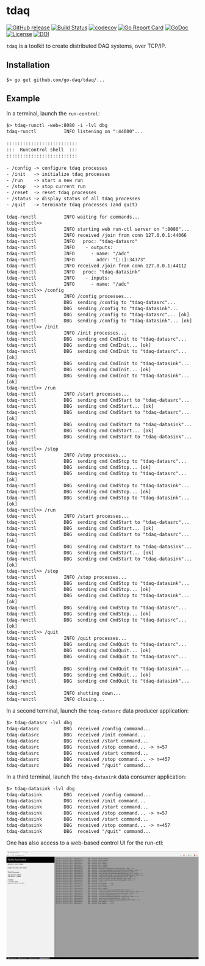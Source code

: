 # tdaq

[![GitHub release](https://img.shields.io/github/release/go-daq/tdaq.svg)](https://github.com/go-daq/tdaq/releases)
[![Build Status](https://travis-ci.org/go-daq/tdaq.svg?branch=master)](https://travis-ci.org/go-daq/tdaq)
[![codecov](https://codecov.io/gh/go-daq/tdaq/branch/master/graph/badge.svg)](https://codecov.io/gh/go-daq/tdaq)
[![Go Report Card](https://goreportcard.com/badge/github.com/go-daq/tdaq)](https://goreportcard.com/report/github.com/go-daq/tdaq)
[![GoDoc](https://godoc.org/github.com/go-daq/tdaq?status.svg)](https://godoc.org/github.com/go-daq/tdaq)
[![License](https://img.shields.io/badge/License-BSD--3-blue.svg)](https://github.com/go-daq/tdaq/license)
[![DOI](https://zenodo.org/badge/206621458.svg)](https://zenodo.org/badge/latestdoi/206621458)


`tdaq` is a toolkit to create distributed DAQ systems, over TCP/IP.

## Installation

```
$> go get github.com/go-daq/tdaq/...
```

## Example

In a terminal, launch the `run-control`:

```
$> tdaq-runctl -web=:8080 -i -lvl dbg
tdaq-runctl          INFO listening on ":44000"...

::::::::::::::::::::::::::
:::  RunControl shell  :::
::::::::::::::::::::::::::

- /config -> configure tdaq processes
- /init   -> initialize tdaq processes
- /run    -> start a new run
- /stop   -> stop current run
- /reset  -> reset tdaq processes
- /status -> display status of all tdaq processes
- /quit   -> terminate tdaq processes (and quit)

tdaq-runctl          INFO waiting for commands...
tdaq-runctl>>
tdaq-runctl          INFO starting web run-ctl server on ":8080"...
tdaq-runctl          INFO received /join from conn 127.0.0.1:44066
tdaq-runctl          INFO   proc: "tdaq-datasrc"
tdaq-runctl          INFO    - outputs:
tdaq-runctl          INFO      - name: "/adc"
tdaq-runctl          INFO        addr: "[::]:34373"
tdaq-runctl          INFO received /join from conn 127.0.0.1:44112
tdaq-runctl          INFO   proc: "tdaq-datasink"
tdaq-runctl          INFO    - inputs:
tdaq-runctl          INFO      - name: "/adc"
tdaq-runctl>> /config
tdaq-runctl          INFO /config processes...
tdaq-runctl          DBG  sending /config to "tdaq-datasrc"...
tdaq-runctl          DBG  sending /config to "tdaq-datasink"...
tdaq-runctl          DBG  sending /config to "tdaq-datasrc"... [ok]
tdaq-runctl          DBG  sending /config to "tdaq-datasink"... [ok]
tdaq-runctl>> /init
tdaq-runctl          INFO /init processes...
tdaq-runctl          DBG  sending cmd CmdInit to "tdaq-datasrc"...
tdaq-runctl          DBG  sending cmd CmdInit... [ok]
tdaq-runctl          DBG  sending cmd CmdInit to "tdaq-datasrc"... [ok]
tdaq-runctl          DBG  sending cmd CmdInit to "tdaq-datasink"...
tdaq-runctl          DBG  sending cmd CmdInit... [ok]
tdaq-runctl          DBG  sending cmd CmdInit to "tdaq-datasink"... [ok]
tdaq-runctl>> /run
tdaq-runctl          INFO /start processes...
tdaq-runctl          DBG  sending cmd CmdStart to "tdaq-datasrc"...
tdaq-runctl          DBG  sending cmd CmdStart... [ok]
tdaq-runctl          DBG  sending cmd CmdStart to "tdaq-datasrc"... [ok]
tdaq-runctl          DBG  sending cmd CmdStart to "tdaq-datasink"...
tdaq-runctl          DBG  sending cmd CmdStart... [ok]
tdaq-runctl          DBG  sending cmd CmdStart to "tdaq-datasink"... [ok]
tdaq-runctl>> /stop
tdaq-runctl          INFO /stop processes...
tdaq-runctl          DBG  sending cmd CmdStop to "tdaq-datasrc"...
tdaq-runctl          DBG  sending cmd CmdStop... [ok]
tdaq-runctl          DBG  sending cmd CmdStop to "tdaq-datasrc"... [ok]
tdaq-runctl          DBG  sending cmd CmdStop to "tdaq-datasink"...
tdaq-runctl          DBG  sending cmd CmdStop... [ok]
tdaq-runctl          DBG  sending cmd CmdStop to "tdaq-datasink"... [ok]
tdaq-runctl>> /run
tdaq-runctl          INFO /start processes...
tdaq-runctl          DBG  sending cmd CmdStart to "tdaq-datasrc"...
tdaq-runctl          DBG  sending cmd CmdStart... [ok]
tdaq-runctl          DBG  sending cmd CmdStart to "tdaq-datasrc"... [ok]
tdaq-runctl          DBG  sending cmd CmdStart to "tdaq-datasink"...
tdaq-runctl          DBG  sending cmd CmdStart... [ok]
tdaq-runctl          DBG  sending cmd CmdStart to "tdaq-datasink"... [ok]
tdaq-runctl>> /stop
tdaq-runctl          INFO /stop processes...
tdaq-runctl          DBG  sending cmd CmdStop to "tdaq-datasink"...
tdaq-runctl          DBG  sending cmd CmdStop... [ok]
tdaq-runctl          DBG  sending cmd CmdStop to "tdaq-datasink"... [ok]
tdaq-runctl          DBG  sending cmd CmdStop to "tdaq-datasrc"...
tdaq-runctl          DBG  sending cmd CmdStop... [ok]
tdaq-runctl          DBG  sending cmd CmdStop to "tdaq-datasrc"... [ok]
tdaq-runctl>> /quit
tdaq-runctl          INFO /quit processes...
tdaq-runctl          DBG  sending cmd CmdQuit to "tdaq-datasrc"...
tdaq-runctl          DBG  sending cmd CmdQuit... [ok]
tdaq-runctl          DBG  sending cmd CmdQuit to "tdaq-datasrc"... [ok]
tdaq-runctl          DBG  sending cmd CmdQuit to "tdaq-datasink"...
tdaq-runctl          DBG  sending cmd CmdQuit... [ok]
tdaq-runctl          DBG  sending cmd CmdQuit to "tdaq-datasink"... [ok]
tdaq-runctl          INFO shutting down...
tdaq-runctl          INFO closing...
```

In a second terminal, launch the `tdaq-datasrc` data producer application:

```
$> tdaq-datasrc -lvl dbg
tdaq-datasrc         DBG  received /config command...
tdaq-datasrc         DBG  received /init command...
tdaq-datasrc         DBG  received /start command...
tdaq-datasrc         DBG  received /stop command... -> n=57
tdaq-datasrc         DBG  received /start command...
tdaq-datasrc         DBG  received /stop command... -> n=457
tdaq-datasrc         DBG  received "/quit" command...
```

In a third terminal, launch the `tdaq-datasink` data consumer application:

```
$> tdaq-datasink -lvl dbg
tdaq-datasink        DBG  received /config command...
tdaq-datasink        DBG  received /init command...
tdaq-datasink        DBG  received /start command...
tdaq-datasink        DBG  received /stop command... -> n=57
tdaq-datasink        DBG  received /start command...
tdaq-datasink        DBG  received /stop command... -> n=457
tdaq-datasink        DBG  received "/quit" command...
```

One has also access to a web-based control UI for the run-ctl:

![web-ui](https://github.com/go-daq/tdaq/raw/master/testdata/webui_golden.png)
